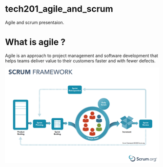 # tech201_agile_and_scrum
Agile and scrum presentaion.
# What is agile ?

Agile is an approach to project management and software development that helps teams deliver value to their customers faster and with fewer defects.


![](screen_shot_2021-01-10_at_9.14.17_am%20(1).png)